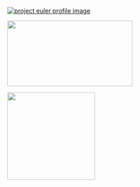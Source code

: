 [![project euler profile image](https://projecteuler.net/profile/f000.png)](https://projecteuler.net/profile/f000.png)

<a href="https://threejs-journey.com/certificate/view/21138"><img src="https://threejs-journey.com/certificate/view/social/share-image.png" width="286" height="150"></a>

<a href="https://www.credly.com/badges/d4012af6-1c9f-4ca8-aa2a-931c2c3c8e5b"><img src="https://images.credly.com/size/680x680/images/99289602-861e-4929-8277-773e63a2fa6f/image.png" width="200" height="200"></a> 
